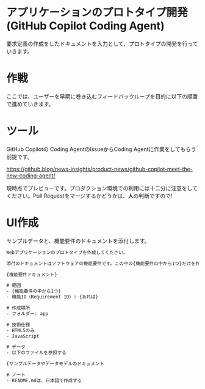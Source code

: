 # アプリケーションのプロトタイプ開発 (GitHub Copilot Coding Agent)

要求定義の作成をしたドキュメントを入力として、プロトタイプの開発を行っていきます。


# 作戦

ここでは、ユーザーを早期に巻き込むフィードバックループを目的に以下の順番で進めていきます。

# ツール
GitHub Copilotの Coding AgentのIssueからCoding Agentに作業をしてもらう前提です。

https://github.blog/news-insights/product-news/github-copilot-meet-the-new-coding-agent/

現時点でプレビューです。プロダクション環境での利用には十二分に注意をしてください。Pull Requestをマージするかどうかは、**人**の判断ですので!

# UI作成

サンプルデータと、機能要件のドキュメントを添付します。

```cmd
Webアプリケーションのプロトタイプを作成してください。

添付のドキュメントはソフトウェアの機能要件です。この中の{機能要件の中から1つ}だけを作成します。

{機能要件ドキュメント}

# 範囲
- {機能要件の中から1つ}
- 機能ID（Requirement ID）: {あれば}

# 作成場所
- フォルダー: app

# 技術仕様
- HTML5のみ
- JavaScript

# データ
- 以下のファイルを参照する

{サンプルデータやデータモデルのドキュメント

# ノート
- README.mdは、日本語で作成する
```

